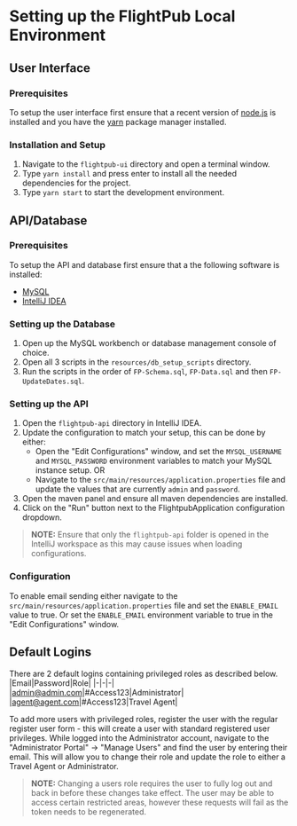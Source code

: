 # Setting up the FlightPub Local Environment

## User Interface

### Prerequisites

To setup the user interface first ensure that a recent version of [node.js](https://nodejs.org/en/) is installed and you have the [yarn](https://classic.yarnpkg.com/lang/en/docs/install/#windows-stable) package manager installed.

### Installation and Setup

1.  Navigate to the `flightpub-ui` directory and open a terminal window.
2.  Type `yarn install` and press enter to install all the needed dependencies for the project.
3.  Type `yarn start` to start the development environment.

## API/Database

### Prerequisites

To setup the API and database first ensure that a the following software is installed:

- [MySQL](https://dev.mysql.com/downloads/)
- [IntelliJ IDEA](https://www.jetbrains.com/idea/download)

### Setting up the Database

1.  Open up the MySQL workbench or database management console of choice.
2.  Open all 3 scripts in the `resources/db_setup_scripts` directory.
3.  Run the scripts in the order of `FP-Schema.sql`, `FP-Data.sql` and then `FP-UpdateDates.sql`.

### Setting up the API

1.  Open the `flightpub-api` directory in IntelliJ IDEA.
2.  Update the configuration to match your setup, this can be done by either:
    - Open the "Edit Configurations" window, and set the `MYSQL_USERNAME` and `MYSQL_PASSWORD` environment variables to match your MySQL instance setup.
      OR
    - Navigate to the `src/main/resources/application.properties` file and update the values that are currently `admin` and `password`.
3.  Open the maven panel and ensure all maven dependencies are installed.
4.  Click on the "Run" button next to the FlightpubApplication configuration dropdown.

> **NOTE:** Ensure that only the `flightpub-api` folder is opened in the IntelliJ workspace as this may cause issues when loading configurations.

### Configuration

To enable email sending either navigate to the `src/main/resources/application.properties` file and set the `ENABLE_EMAIL` value to true. Or set the `ENABLE_EMAIL` environment variable to true in the "Edit Configurations" window.

## Default Logins

There are 2 default logins containing privileged roles as described below.
|Email|Password|Role|
|-|-|-|
|admin@admin.com|#Access123|Administrator|
|agent@agent.com|#Access123|Travel Agent|

To add more users with privileged roles, register the user with the regular register user form - this will create a user with standard registered user privileges. While logged into the Administrator account, navigate to the "Administrator Portal" -> "Manage Users" and find the user by entering their email. This will allow you to change their role and update the role to either a Travel Agent or Administrator.

> **NOTE:** Changing a users role requires the user to fully log out and back in before these changes take effect. The user may be able to access certain restricted areas, however these requests will fail as the token needs to be regenerated.
